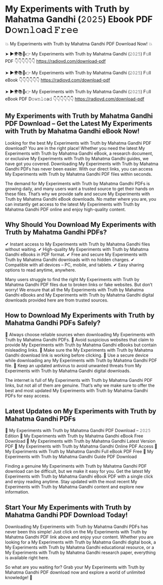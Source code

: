# My Experiments with Truth by Mahatma Gandhi (𝟸𝟶𝟸𝟻) Ebook PDF D𝚘𝚠𝚗𝚕𝚘a𝚍 𝙵𝚛𝚎𝚎

💥 My Experiments with Truth by Mahatma Gandhi PDF Download Now! 💥

➤ ►🌍📚📱👉 My Experiments with Truth by Mahatma Gandhi (𝟸𝟶𝟸𝟻) F𝚞ll PDF 👇👇👇👇👇👇
https://radiovd.com/download-pdf

➤ ►🌍📚📱👉 My Experiments with Truth by Mahatma Gandhi (𝟸𝟶𝟸𝟻) F𝚞ll eBook 👇👇👇👇👇👇
https://radiovd.com/download-pdf

➤ ►🌍📚📱👉 My Experiments with Truth by Mahatma Gandhi (𝟸𝟶𝟸𝟻) F𝚞ll eBook PDF D𝚘𝚠𝚗𝚕𝚘a𝚍 👇👇👇👇👇👇
https://radiovd.com/download-pdf

## My Experiments with Truth by Mahatma Gandhi PDF Download – Get the Latest My Experiments with Truth by Mahatma Gandhi eBook Now!

Looking for the best My Experiments with Truth by Mahatma Gandhi PDF download? You are in the right place! Whether you need the latest My Experiments with Truth by Mahatma Gandhi eBook, a research document, or exclusive My Experiments with Truth by Mahatma Gandhi guides, we have got you covered. Downloading My Experiments with Truth by Mahatma Gandhi PDFs has never been easier. With our direct links, you can access My Experiments with Truth by Mahatma Gandhi PDF files within seconds.

The demand for My Experiments with Truth by Mahatma Gandhi PDFs is growing daily, and many users want a trusted source to get their hands on these files. That’s why we provide safe and secure My Experiments with Truth by Mahatma Gandhi eBook downloads. No matter where you are, you can instantly get access to the latest My Experiments with Truth by Mahatma Gandhi PDF online and enjoy high-quality content.

## Why Should You Download My Experiments with Truth by Mahatma Gandhi PDFs?

✔ Instant access to My Experiments with Truth by Mahatma Gandhi files without waiting.
✔ High-quality My Experiments with Truth by Mahatma Gandhi eBooks in PDF format.
✔ Free and secure My Experiments with Truth by Mahatma Gandhi downloads with no hidden charges.
✔ Compatible with all devices – PC, mobile, and tablets.
✔ Easy sharing options to read anytime, anywhere.

Many users struggle to find the right My Experiments with Truth by Mahatma Gandhi PDF files due to broken links or fake websites. But don’t worry! We ensure that all the My Experiments with Truth by Mahatma Gandhi eBooks and My Experiments with Truth by Mahatma Gandhi digital downloads provided here are from trusted sources.

## How to Download My Experiments with Truth by Mahatma Gandhi PDFs Safely?

📌 Always choose reliable sources when downloading My Experiments with Truth by Mahatma Gandhi PDFs.
📌 Avoid suspicious websites that claim to provide My Experiments with Truth by Mahatma Gandhi eBooks but contain misleading links.
📌 Make sure the My Experiments with Truth by Mahatma Gandhi download link is working before clicking.
📌 Use a secure device while downloading any My Experiments with Truth by Mahatma Gandhi PDF file.
📌 Keep an updated antivirus to avoid unwanted threats from My Experiments with Truth by Mahatma Gandhi digital downloads.

The internet is full of My Experiments with Truth by Mahatma Gandhi PDF links, but not all of them are genuine. That’s why we make sure to offer the best and most updated My Experiments with Truth by Mahatma Gandhi PDFs for easy access.

## Latest Updates on My Experiments with Truth by Mahatma Gandhi PDFs

🔹 My Experiments with Truth by Mahatma Gandhi PDF Download – 𝟸𝟶𝟸𝟻 Edition
🔹 My Experiments with Truth by Mahatma Gandhi eBook Free Download
🔹 My Experiments with Truth by Mahatma Gandhi Latest Version PDF
🔹 My Experiments with Truth by Mahatma Gandhi Online PDF Access
🔹 My Experiments with Truth by Mahatma Gandhi Full eBook PDF Free
🔹 My Experiments with Truth by Mahatma Gandhi Guide PDF Download

Finding a genuine My Experiments with Truth by Mahatma Gandhi PDF download can be difficult, but we make it easy for you. Get the latest My Experiments with Truth by Mahatma Gandhi eBook PDF with a single click and enjoy reading anytime. Stay updated with the most recent My Experiments with Truth by Mahatma Gandhi content and explore new information.

## Start Your My Experiments with Truth by Mahatma Gandhi PDF Download Today!

Downloading My Experiments with Truth by Mahatma Gandhi PDFs has never been this simple! Just click on the My Experiments with Truth by Mahatma Gandhi PDF link above and enjoy your content. Whether you are looking for a My Experiments with Truth by Mahatma Gandhi digital book, a My Experiments with Truth by Mahatma Gandhi educational resource, or a My Experiments with Truth by Mahatma Gandhi research paper, everything is available right here.

So what are you waiting for? Grab your My Experiments with Truth by Mahatma Gandhi PDF download now and explore a world of unlimited knowledge! 🚀